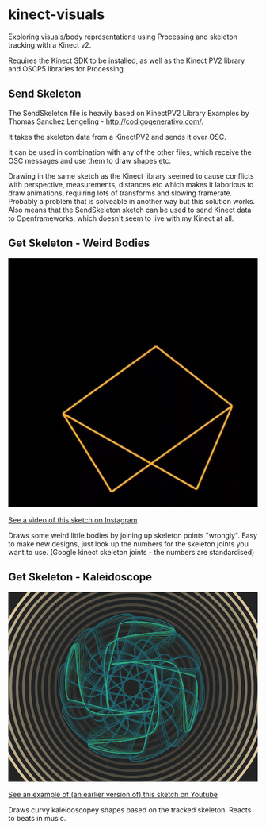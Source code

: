 # kinect-visuals
Exploring visuals/body representations using Processing and skeleton tracking with a Kinect v2.

Requires the Kinect SDK to be installed, as well as the Kinect PV2 library and OSCP5 libraries for Processing.

## Send Skeleton 

The SendSkeleton file is heavily based on KinectPV2 Library Examples by Thomas Sanchez Lengeling - http://codigogenerativo.com/.

It takes the skeleton data from a KinectPV2 and sends it over OSC.

It can be used in combination with any of the other files, which receive the OSC messages and use them to draw shapes etc.

Drawing in the same sketch as the Kinect library seemed to cause conflicts with perspective, measurements, distances etc which makes it laborious to draw animations, requiring lots of transforms and slowing framerate. Probably a problem that is solveable in another way but this solution works. Also means that the SendSkeleton sketch can be used to send Kinect data to Openframeworks, which doesn't seem to jive with my Kinect at all.


## Get Skeleton - Weird Bodies

![Example of weird bodies Kinect sketch](https://github.com/amygoodchild/kinect-visuals/blob/master/Example%20Images/weirdbodies.PNG)

[See a video of this sketch on Instagram](https://www.instagram.com/p/BeWJS-Cg9xX/)

Draws some weird little bodies by joining up skeleton points "wrongly".
Easy to make new designs, just look up the numbers for the skeleton joints you want to use. (Google kinect skeleton joints - the numbers are standardised)

## Get Skeleton - Kaleidoscope

![Example of kaleidoscope Kinect sketch](https://github.com/amygoodchild/kinect-visuals/blob/master/Example%20Images/kaleidoscope.PNG)

[See an example of (an earlier version of) this sketch on Youtube](https://www.youtube.com/watch?v=z4lCLuj5lGU)

Draws curvy kaleidoscopey shapes based on the tracked skeleton. Reacts to beats in music. 
